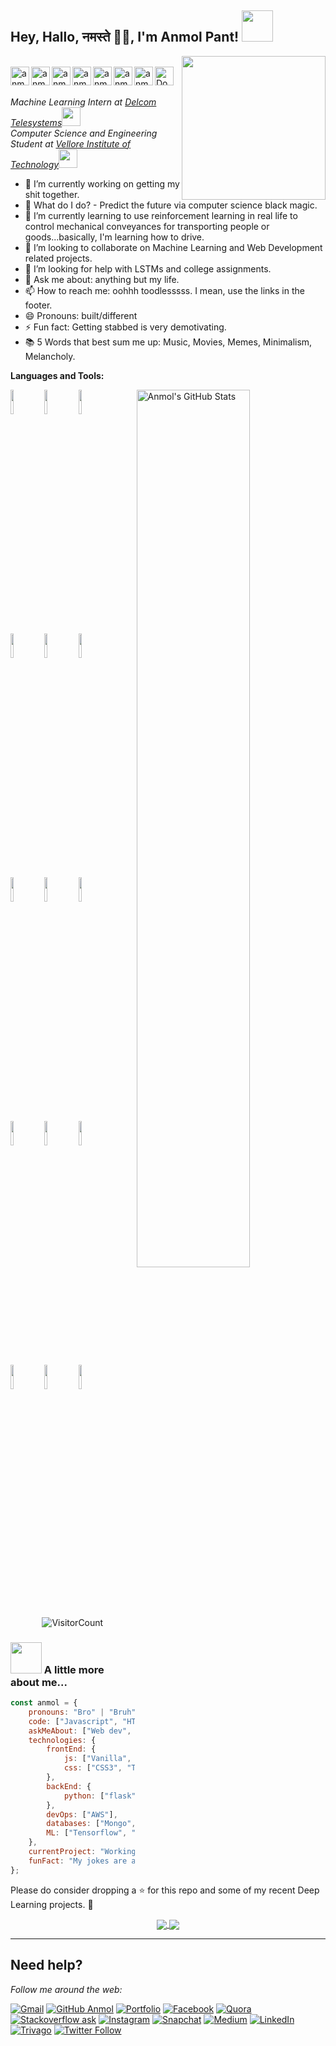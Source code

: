 <h2>Hey, Hallo, नमस्ते 🙏🏻, I'm Anmol Pant! <img src="https://media.giphy.com/media/mGcNjsfWAjY5AEZNw6/giphy.gif" width="50"></h2> <img align='right' src="https://media.giphy.com/media/M9gbBd9nbDrOTu1Mqx/giphy.gif" width="230"> 
<br/>
<div align = 'left'>
<a href="https://twitter.com/nastikbrahmin">
  <img align="left" alt="anmolpant | Twitter" width="30px" src="https://image.flaticon.com/icons/svg/2111/2111703.svg" />
</a>
<a href="https://www.linkedin.com/in/pantanmol/">
  <img align="left" alt="anmolpant's Linkdin" width="30px" src="https://image.flaticon.com/icons/svg/2111/2111465.svg" />
</a>
<a href="https://anmolpant.github.io/">
  <img align="left" alt="anmolpant's Portfolio" width="30px" src="https://github.com/anmolpant/anmolpant/blob/master/assets/planet.svg" />
</a>
<a href="https://www.facebook.com/anmol.pant.3">
  <img align="left" alt="anmolpant's Facebook" width="30px" src="https://image.flaticon.com/icons/svg/2111/2111342.svg" />
</a>
<a href="(https://www.instagram.com/anmolpant/">
  <img align="left" alt="anmolpant's Instagram" width="30px" src="https://image.flaticon.com/icons/svg/2111/2111421.svg" />
</a>
<a href="https://open.spotify.com/user/anmolpant?si=ShWKrVCDTyWM2UBkMNH9Vw">
  <img align="left" alt="anmolpant's Spotify" width="30px" src="https://image.flaticon.com/icons/svg/2111/2111627.svg" />
</a>
<a href="https://leetcode.com/anmolpant/">
  <img align="left" alt="anmolpant's Leetcode" width="30px" src="https://image.flaticon.com/icons/svg/993/993515.svg" />
</a>
<a href="https://open.spotify.com/user/anmolpant?si=ShWKrVCDTyWM2UBkMNH9Vw">
  <img align="left" alt="Download Resume" width="30px" src="https://image.flaticon.com/icons/svg/2111/2111627.svg" />
</a>
 <br /> <br />

<p><em>Machine Learning Intern at <a href="http://www.delcomindia.com/">Delcom Telesystems</a><img src="https://media.giphy.com/media/WUlplcMpOCEmTGBtBW/giphy.gif" width="30"></br>Computer Science and Engineering Student at <a href="https://vit.ac.in/">Vellore Institute of Technology</a><img src="https://media.giphy.com/media/fYSnHlufseco8Fh93Z/giphy.gif" width="30">
</em></p>

- 🔭 I’m currently working on getting my shit together.
- 🔮 What do I do? - Predict the future via computer science black magic.
- 🌱 I’m currently learning to use reinforcement learning in real life to control mechanical 
      conveyances for transporting people or goods...basically, I'm learning how to drive. 
- 👯 I’m looking to collaborate on Machine Learning and Web Development related projects.
- 🤔 I’m looking for help with LSTMs and college assignments. 
- 💬 Ask me about: anything but my life.
- 📫 How to reach me: oohhh toodlesssss. I mean, use the links in the footer.
- 😄 Pronouns: built/different
- ⚡ Fun fact: Getting stabbed is very demotivating.
- 📚 5 Words that best sum me up: Music, Movies, Memes, Minimalism, Melancholy.


**Languages and Tools:** 

<p>
  <a href="https://github.com/anmolpant/SaniText">
    <img width="60%" align="right" alt="Anmol's GitHub Stats" src="https://github-readme-stats.vercel.app/api?username=anmolpant&show_icons=true&hide_border=true" />
  </a>
  
  
  <code><img width="10%" src="https://www.vectorlogo.zone/logos/python/python-ar21.svg"></code>
  <code><img width="10%" src="https://www.vectorlogo.zone/logos/tensorflow/tensorflow-ar21.svg"></code>
  <code><img width="10%" src="https://www.vectorlogo.zone/logos/numpy/numpy-ar21.svg"></code>
  <br />
  <code><img width="10%" src="https://www.vectorlogo.zone/logos/w3_html5/w3_html5-ar21.svg"></code>
  <code><img width="10%" src="https://www.vectorlogo.zone/logos/tailwindcss/tailwindcss-ar21.svg"></code>
  <code><img width="10%" src="https://www.vectorlogo.zone/logos/javascript/javascript-ar21.svg"></code>
  <br />
  <code><img width="10%" src="https://www.vectorlogo.zone/logos/mysql/mysql-ar21.svg"></code>
  <code><img width="10%" src="https://www.vectorlogo.zone/logos/java/java-ar21.svg"></code>
  <code><img width="10%" src="https://www.vectorlogo.zone/logos/pocoo_flask/pocoo_flask-ar21.svg"></code>
  <br />
  <code><img width="10%" src="https://www.vectorlogo.zone/logos/git-scm/git-scm-ar21.svg"></code>
  <code><img width="10%" src="https://www.vectorlogo.zone/logos/jquery/jquery-ar21.svg"></code>
  <code><img width="10%" src="https://www.vectorlogo.zone/logos/google_analytics/google_analytics-ar21.svg"></code>
  <br />
  <code><img width="10%" src="https://github.com/valohai/ml-logos/blob/master/keras-text.svg"></code>
  <code><img width="10%" src="https://www.vectorlogo.zone/logos/opencv/opencv-ar21.svg"></code>
  <code><img width="10%" src="https://www.vectorlogo.zone/logos/wordpress/wordpress-ar21.svg"></code>
  
</p>

<div align="center">

![VisitorCount](https://profile-counter.glitch.me/{anmolpant}/count.svg)

</div>


### <img src="https://media.giphy.com/media/VgCDAzcKvsR6OM0uWg/giphy.gif" width="50"> A little more about me...  

```javascript
const anmol = {
    pronouns: "Bro" | "Bruh",
    code: ["Javascript", "HTML", "Python", "Java", "C++"],
    askMeAbout: ["Web dev", "tech", "Machine learning", "TV Shows", "Content Writing", "Memes"],
    technologies: {
        frontEnd: {
            js: ["Vanilla", "jQuery"],
            css: ["CSS3", "Tailwind", "Bootstrap"]
        },
        backEnd: {
            python: ["flask"]
        },
        devOps: ["AWS"],
        databases: ["Mongo", "MySql", "sqlite", "phpMyAdmin"],
        ML: ["Tensorflow", "Keras", "Sklearn", "open-cv", "matplotlib", "pandas"]
    },
    currentProject: "Working on the keyword extraction from short text problem.",
    funFact: "My jokes are a cry for help."
};
```

Please do consider dropping a ⭐ for this repo and some of my recent Deep Learning projects. 🥺

<p align="center">
  <a href="https://github.com/anmolpant/Detecting-COVID-19-from-X-Ray">
    <img align="center" src="https://github-readme-stats.vercel.app/api/pin/?username=anmolpant&repo=Detecting-COVID-19-from-X-Ray" />
  </a>
  <a href="https://github.com/anmolpant/ULMFiT-Sentiment">
    <img align="center" src="https://github-readme-stats.vercel.app/api/pin/?username=anmolpant&repo=ULMFiT-Sentiment" />
  </a>


---

## Need help?
<i>Follow me around the web:</i><br>

[![Gmail](https://img.shields.io/badge/%20-Send%20Mail-black?color=14171A&labelColor=ef5350&logo=gmail&logoColor=ffffff)](mailto:anmol.pant2018@vitstudent.ac.in?subject=From%20GitHub&body=Hi,%20there.%20Found%20you%20from%20GitHub.) [![GitHub Anmol](https://img.shields.io/github/followers/anmolpant?label=follow&style=social)](https://github.com/anmolpant) [![Portfolio](https://img.shields.io/badge/-anmolpant.github.io-242424?style=flat-square&logo=circle&logoColor=White)](https://anmolpant.github.io/) [![Facebook](https://img.shields.io/badge/Facebook-add-blue.svg?logo=facebook&logoColor=white)](https://www.facebook.com/anmol.pant.3) [![Quora](https://img.shields.io/badge/Quora-ask-red.svg?logo=quora)](https://www.quora.com/profile/Anmol-Pant-3) [![Stackoverflow ask](https://img.shields.io/badge/StackOverflow-ask-orange)](https://stackoverflow.com/users/13553697/anmol-pant) [![Instagram](https://img.shields.io/badge/Instagram-follow-purple.svg?logo=instagram&logoColor=white)](https://www.instagram.com/anmolpant/) [![Snapchat](https://img.shields.io/badge/Snapchat-add-yellow.svg?logo=snapchat&logoColor=white)](https://www.snapchat.com/add/theanmolpant) [![Medium](https://img.shields.io/badge/Medium-follow-black.svg?logo=medium&logoColor=white)](https://medium.com/@anmolpant) [![LinkedIn](https://img.shields.io/badge/LinkedIn-connect-blue.svg?logo=linkedin&logoColor=white)](https://www.linkedin.com/in/pantanmol/) [![Trivago](https://img.shields.io/badge/Hotel%3F-Trivago-brightgreen)](https://www.trivago.in/) [![Twitter Follow](https://img.shields.io/twitter/follow/nastikbrahmin?style=social)](https://twitter.com/nastikbrahmin) 

</p>